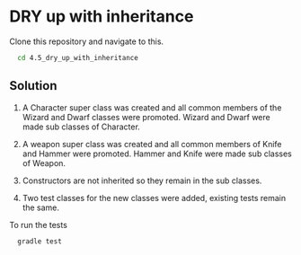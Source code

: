 # DRY up with inheritance

Clone this repository and navigate to this. 

```bash
  cd 4.5_dry_up_with_inheritance
```

## Solution

1. A Character super class was created and all common members of the Wizard and Dwarf 
classes were promoted. Wizard and Dwarf were made sub classes of Character.

2. A weapon super class was created and all common members of Knife and Hammer were 
promoted. Hammer and Knife were made sub classes of Weapon.

3. Constructors are not inherited so they remain in the sub classes.

4. Two test classes for the new classes were added, existing tests remain the same.

To run the tests

```bash
  gradle test
```
